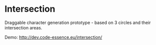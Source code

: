 # Intersection
Draggable character generation prototype - based on 3 circles and their intersection areas.

Demo:
http://dev.code-essence.eu/intersection/

